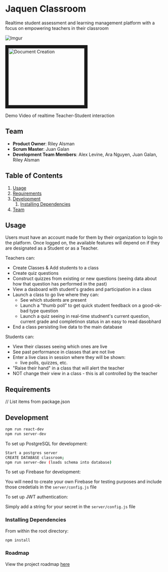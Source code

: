 # Jaquen Classroom

Realtime student assessment and learning management platform with a focus on empowering teachers in their classroom

![Imgur](https://i.imgur.com/CRMj6Sn.gif)

<a href="http://www.youtube.com/watch?feature=player_embedded&v=wGcndHj-gFs
" target="_blank"><img src="https://img.youtube.com/vi/wGcndHj-gFs/0.jpg" 
alt="Document Creation" width="240" height="180" border="10" /></a>

Demo Video of realtime Teacher-Student interaction

## Team

  - __Product Owner__: Riley Alsman
  - __Scrum Master__: Juan Galan
  - __Development Team Members__: Alex Levine, Ara Nguyen, Juan Galan, Riley Alsman

## Table of Contents

1. [Usage](#Usage)
1. [Requirements](#requirements)
1. [Development](#development)
    1. [Installing Dependencies](#installing-dependencies)
1. [Team](#team)

## Usage

Users must have an account made for them by their organization to login to the platform. Once logged on, the available features will depend on if they are designated as a Student or as a Teacher.

Teachers can:
- Create Classes & Add students to a class
- Create quiz questions
- Construct quizzes from existing or new questions (seeing data about how that question has performed in the past)
- View a dasboard with student's grades and participation in a class
- Launch a class to go live where they can:
  - See which students are present
  - Launch a "thumb poll" to get quick student feedback on a good-ok-bad type question
  - Launch a quiz seeing in real-time studnent's current question, current grade and completinon status in an easy to read dasobhard
- End a class persisting live data to the main database

Students can:
- View their classes seeing which ones are live
- See past performance in classes that are not live
- Enter a live class in session where they will be shown:
  - live polls, quizzes, etc.
- "Raise their hand" in a class that will alert the teacher
- NOT change their view in a class - this is all controlled by the teacher



## Requirements
// List items from package.json

## Development

```sh
npm run react-dev
npm run server-dev
```

To set up PostgreSQL for development:

```sh
Start a postgres server
CREATE DATABASE classroom;
npm run server-dev (loads schema into database)
```

To set up Firebase for development:

  You will need to create your own Firebase for testing purposes and include those credetials in the `server/config.js` file

To set up JWT authentication:

  Simply add a string for your secret in the `server/config.js` file

### Installing Dependencies

From within the root directory:

```sh
npm install
```

### Roadmap

View the project roadmap [here](LINK_TO_PROJECT_ISSUES)

